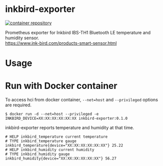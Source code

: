 inkbird-exporter
================

[![container repository](https://img.shields.io/badge/docker-0.1.0-blue)](https://hub.docker.com/r/hichtakk/inkbird-exporter)  

Prometheus exporter for Inkbird IBS-TH1 Bluetooth LE temperature and humidity sensor.  
https://www.ink-bird.com/products-smart-sensor.html

# Usage

# Run with Docker container
To access hci from docker container, `--net=host` and `--privileged` options are required.

```
$ docker run -d --net=host --privileged -e INKBIRD_DEVICE=XX:XX:XX:XX:XX:XX inkbird-exporter:0.1.0
```

inkbird-exporter reports temperature and humidity at that time.

```
# HELP inkbird_temperature current temperature
# TYPE inkbird_temperature gauge
inkbird_temperature{device="XX:XX:XX:XX:XX:XX"} 25.22
# HELP inkbird_humidity current humidity
# TYPE inkbird_humidity gauge
inkbird_humidity{device="XX:XX:XX:XX:XX:XX"} 56.27
```
